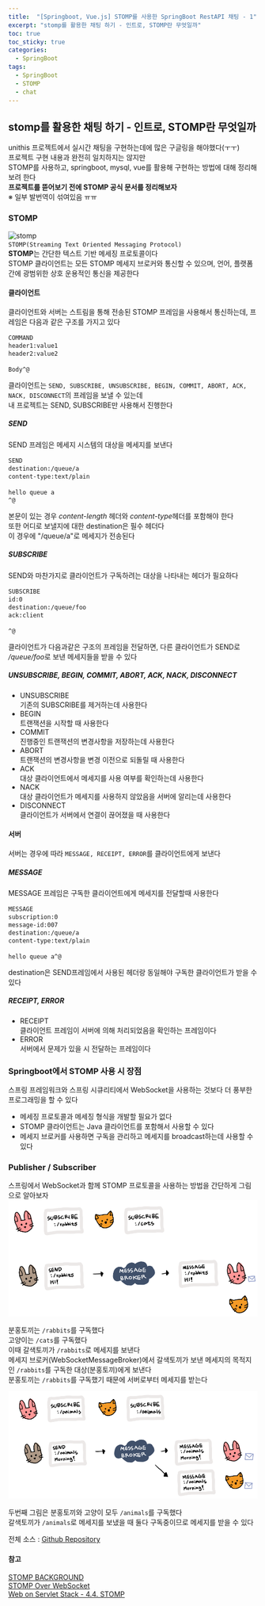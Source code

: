 ```yaml
---
title:  "[Springboot, Vue.js] STOMP를 사용한 SpringBoot RestAPI 채팅 - 1"
excerpt: "stomp를 활용한 채팅 하기 - 인트로, STOMP란 무엇일까"
toc: true
toc_sticky: true
categories:
  - SpringBoot
tags:
  - SpringBoot
  - STOMP
  - chat
---
```

## stomp를 활용한 채팅 하기 - 인트로, STOMP란 무엇일까  
unithis 프로젝트에서 실시간 채팅을 구현하는데에 많은 구글링을 해야했다(ㅜㅜ)  
프로젝트 구현 내용과 완전히 일치하지는 않지만  
STOMP를 사용하고, springboot, mysql, vue를 활용해 구현하는 방법에 대해 정리해보려 한다  
**프로젝트를 뜯어보기 전에 STOMP 공식 문서를 정리해보자**  
※ 일부 발번역이 섞여있음 ㅠㅠ  


### STOMP  
![stomp](https://stomp.github.io/images/project-logo.png)  
`STOMP(Streaming Text Oriented Messaging Protocol)`  
**STOMP**는 간단한 텍스트 기반 메세징 프로토콜이다  
STOMP 클라이언트는 모든 STOMP 메세지 브로커와 통신할 수 있으며, 언어, 플랫폼 간에 광범위한 상호 운용적인 통신을 제공한다



#### 클라이언트  
클라이언트와 서버는 스트림을 통해 전송된 STOMP 프레임을 사용해서 통신하는데, 프레임은 다음과 같은 구조를 가지고 있다  
```
COMMAND
header1:value1
header2:value2

Body^@
```

클라이언트는 `SEND, SUBSCRIBE, UNSUBSCRIBE, BEGIN, COMMIT, ABORT, ACK, NACK, DISCONNECT`의 프레임을 보낼 수 있는데  
내 프로젝트는 SEND, SUBSCRIBE만 사용해서 진행한다  



##### SEND  
SEND 프레임은 메세지 시스템의 대상을 메세지를 보낸다  
```
SEND
destination:/queue/a
content-type:text/plain

hello queue a
^@
```
본문이 있는 경우 *content-length* 헤더와  *content-type*헤더를 포함해야 한다  
또한 어디로 보낼지에 대한 destination은 필수 헤더다  
이 경우에 "/queue/a"로 메세지가 전송된다  



##### SUBSCRIBE  
SEND와 마찬가지로 클라이언트가 구독하려는 대상을 나타내는 헤더가 필요하다  
```
SUBSCRIBE
id:0
destination:/queue/foo
ack:client

^@
```
클라이언트가 다음과같은 구조의 프레임을 전달하면, 다른 클라이언트가 SEND로 */queue/foo*로 보낸 메세지들을 받을 수 있다  



##### UNSUBSCRIBE, BEGIN, COMMIT, ABORT, ACK, NACK, DISCONNECT  
* UNSUBSCRIBE  
  기존의 SUBSCRIBE를 제거하는데 사용한다  
* BEGIN  
  트랜잭션을 시작할 때 사용한다  
* COMMIT  
  진행중인 트랜잭션의 변경사항을 저장하는데 사용한다  
* ABORT  
  트랜잭션의 변경사항을 변경 이전으로 되돌릴 때 사용한다  
* ACK  
  대상 클라이언트에서 메세지를 사용 여부를 확인하는데 사용한다  
* NACK  
  대상 클라이언트가 메세지를 사용하지 않았음을 서버에 알리는데 사용한다  
* DISCONNECT  
  클라이언트가 서버에서 연결이 끊어졌을 때 사용한다


#### 서버  
서버는 경우에 따라 `MESSAGE, RECEIPT, ERROR`를 클라이언트에게 보낸다  


##### MESSAGE  
MESSAGE 프레임은 구독한 클라이언트에게 메세지를 전달할때 사용한다  
```
MESSAGE
subscription:0
message-id:007
destination:/queue/a
content-type:text/plain

hello queue a^@
```
destination은 SEND프레임에서 사용된 헤더랑 동일해야 구독한 클라이언트가 받을 수 있다  


##### RECEIPT, ERROR  
* RECEIPT  
클라이언트 프레임이 서버에 의해 처리되었음을 확인하는 프레임이다  
* ERROR  
서버에서 문제가 있을 시 전달하는 프레임이다  

### Springboot에서 STOMP 사용 시 장점  
스프링 프레임워크와 스프링 시큐리티에서 WebSocket을 사용하는 것보다 더 풍부한 프로그래밍을 할 수 있다  
* 메세징 프로토콜과 메세징 형식을 개발할 필요가 없다  
* STOMP 클라이언트는 Java 클라이언트를 포함해서 사용할 수 있다  
* 메세지 브로커를 사용하면 구독을 관리하고 메세지를 broadcast하는데 사용할 수 있다  


### Publisher / Subscriber  
스프링에서 WebSocket과 함께 STOMP 프로토콜을 사용하는 방법을 간단하게 그림으로 알아보자  
![pubsub1](/assets/images/post/200825-1.png)  


분홍토끼는 `/rabbits`를 구독했다  
고양이는 `/cats`를 구독했다  
이때 갈색토끼가 `/rabbits`로 메세지를 보낸다  
메세지 브로커(WebSocketMessageBroker)에서 갈색토끼가 보낸 메세지의 목적지인 `/rabbits`를 구독한 대상(분홍토끼)에게 보낸다  
분홍토끼는 `/rabbits`를 구독했기 때문에 서버로부터 메세지를 받는다  


![pubsub2](/assets/images/post/200825-2.png)  


두번째 그림은 분홍토끼와 고양이 모두 `/animals`를 구독했다  
갈색토끼가 `/animals`로 메세지를 보냈을 때 둘다 구독중이므로 메세지를 받을 수 있다  


전체 소스 : [Github Repository](https://github.com/hongjuzzang/springboot-stomp.git)
#### 참고  
[STOMP BACKGROUND](https://stomp.github.io/stomp-specification-1.2.html#Background)  
[STOMP Over WebSocket](http://jmesnil.net/stomp-websocket/doc/)  
[Web on Servlet Stack - 4.4. STOMP](https://docs.spring.io/spring/docs/5.0.4.RELEASE/spring-framework-reference/web.html#websocket-stomp)